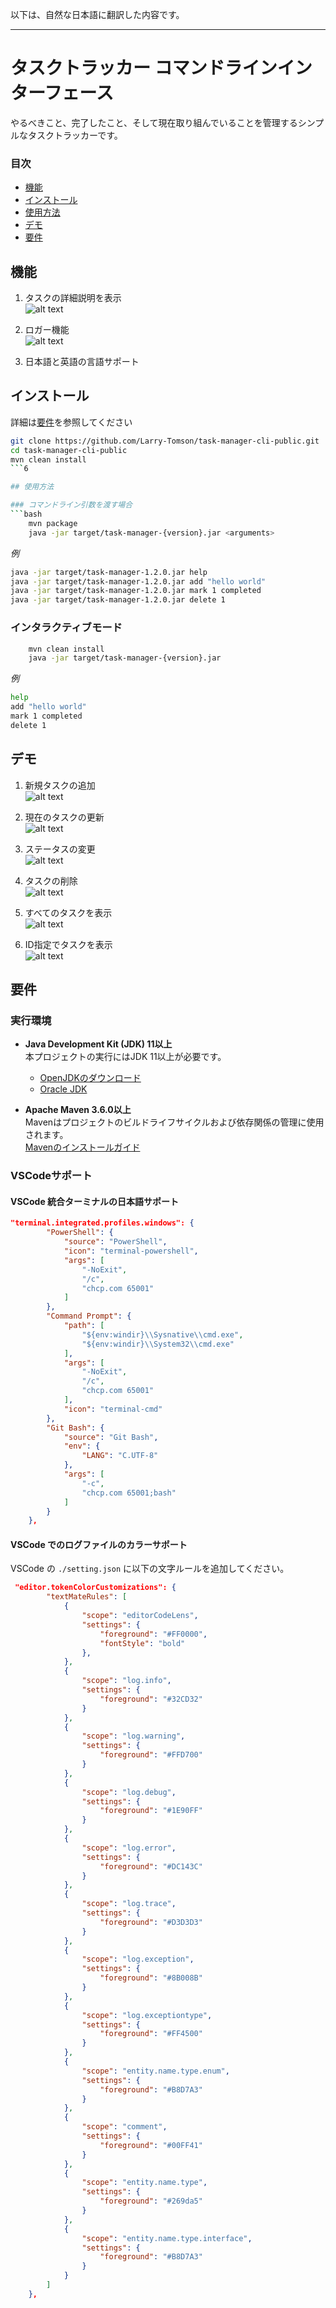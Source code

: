 以下は、自然な日本語に翻訳した内容です。

---

# タスクトラッカー コマンドラインインターフェース

やるべきこと、完了したこと、そして現在取り組んでいることを管理するシンプルなタスクトラッカーです。

### 目次
- [機能](#機能)
- [インストール](#インストール)
- [使用方法](#使用方法)
- [デモ](#デモ)
- [要件](#要件)

## 機能
1) タスクの詳細説明を表示  
   ![alt text](../img/image-6.png)

2) ロガー機能  
   ![alt text](../img/image-8.png)

3) 日本語と英語の言語サポート

## インストール
詳細は[要件](#要件)を参照してください

```bash
git clone https://github.com/Larry-Tomson/task-manager-cli-public.git
cd task-manager-cli-public
mvn clean install
```6

## 使用方法

### コマンドライン引数を渡す場合
```bash
    mvn package
    java -jar target/task-manager-{version}.jar <arguments>
```

*例*
```bash
java -jar target/task-manager-1.2.0.jar help
java -jar target/task-manager-1.2.0.jar add "hello world"
java -jar target/task-manager-1.2.0.jar mark 1 completed
java -jar target/task-manager-1.2.0.jar delete 1
```

### インタラクティブモード

```bash
    mvn clean install
    java -jar target/task-manager-{version}.jar
```

*例*
```bash
help
add "hello world"
mark 1 completed
delete 1
```

## デモ
1) 新規タスクの追加  
   ![alt text](../img/image.png)

2) 現在のタスクの更新  
   ![alt text](../img/image-2.png)

3) ステータスの変更  
   ![alt text](../img/image-3.png)

4) タスクの削除  
   ![alt text](../img/image-1.png)

5) すべてのタスクを表示  
   ![alt text](../img/image-4.png)

6) ID指定でタスクを表示  
   ![alt text](../img/image-5.png)

## 要件

### 実行環境

- **Java Development Kit (JDK) 11以上**  
  本プロジェクトの実行にはJDK 11以上が必要です。  
  - [OpenJDKのダウンロード](https://jdk.java.net/)
  - [Oracle JDK](https://www.oracle.com/java/technologies/javase-jdk11-downloads.html)

- **Apache Maven 3.6.0以上**  
  Mavenはプロジェクトのビルドライフサイクルおよび依存関係の管理に使用されます。  
  [Mavenのインストールガイド](https://maven.apache.org/install.html)

### VSCodeサポート

#### VSCode 統合ターミナルの日本語サポート
```json
"terminal.integrated.profiles.windows": {
        "PowerShell": {
            "source": "PowerShell",
            "icon": "terminal-powershell",
            "args": [
                "-NoExit",
                "/c",
                "chcp.com 65001"
            ]
        },
        "Command Prompt": {
            "path": [
                "${env:windir}\\Sysnative\\cmd.exe",
                "${env:windir}\\System32\\cmd.exe"
            ],
            "args": [
                "-NoExit",
                "/c",
                "chcp.com 65001"
            ],
            "icon": "terminal-cmd"
        },
        "Git Bash": {
            "source": "Git Bash",
            "env": {
                "LANG": "C.UTF-8"
            },
            "args": [
                "-c",
                "chcp.com 65001;bash"
            ]
        }
    },
```
#### VSCode でのログファイルのカラーサポート
VSCode の `./setting.json` に以下の文字ルールを追加してください。

```json
 "editor.tokenColorCustomizations": {
        "textMateRules": [
            {
                "scope": "editorCodeLens",
                "settings": {
                    "foreground": "#FF0000",
                    "fontStyle": "bold"
                },
            },
            {
                "scope": "log.info",
                "settings": {
                    "foreground": "#32CD32"
                }
            },
            {
                "scope": "log.warning",
                "settings": {
                    "foreground": "#FFD700"
                }
            },
            {
                "scope": "log.debug",
                "settings": {
                    "foreground": "#1E90FF"
                }
            },
            {
                "scope": "log.error",
                "settings": {
                    "foreground": "#DC143C"
                }
            },
            {
                "scope": "log.trace",
                "settings": {
                    "foreground": "#D3D3D3"
                }
            },
            {
                "scope": "log.exception",
                "settings": {
                    "foreground": "#8B008B"
                }
            },
            {
                "scope": "log.exceptiontype",
                "settings": {
                    "foreground": "#FF4500"
                }
            },
            {
                "scope": "entity.name.type.enum",
                "settings": {
                    "foreground": "#B8D7A3"
                }
            },
            {
                "scope": "comment",
                "settings": {
                    "foreground": "#00FF41"
                }
            },
            {
                "scope": "entity.name.type",
                "settings": {
                    "foreground": "#269da5"
                }
            },
            {
                "scope": "entity.name.type.interface",
                "settings": {
                    "foreground": "#B8D7A3"
                }
            }
        ]
    },
```
